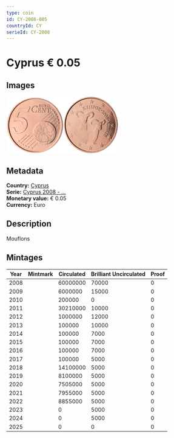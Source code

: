 ```yaml
---
type: coin
id: CY-2008-005
countryId: CY
serieId: CY-2008
---
```


# Cyprus € 0.05

## Images

<img src="../../../Images/common-2007-005.webp" height="150" alt="Front image"><img src="Images/cyprus-2008-005.webp" height="150" alt="Back image">

## Metadata

**Country:** [Cyprus](../index.md)\
**Serie:** [Cyprus 2008 - ...](index.md)\
**Monetary value:** € 0.05\
**Currency:** Euro

## Description

Mouflons

## Mintages

| Year | Mintmark | Circulated | Brilliant Uncirculated | Proof |
| ---- | -------- | ---------- | ---------------------- | ----- |
| 2008 |          | 60000000   | 70000                  | 0     |
| 2009 |          | 6000000    | 15000                  | 0     |
| 2010 |          | 200000     | 0                      | 0     |
| 2011 |          | 30210000   | 10000                  | 0     |
| 2012 |          | 1000000    | 12000                  | 0     |
| 2013 |          | 100000     | 10000                  | 0     |
| 2014 |          | 100000     | 7000                   | 0     |
| 2015 |          | 100000     | 7000                   | 0     |
| 2016 |          | 100000     | 7000                   | 0     |
| 2017 |          | 100000     | 5000                   | 0     |
| 2018 |          | 14100000   | 5000                   | 0     |
| 2019 |          | 8100000    | 5000                   | 0     |
| 2020 |          | 7505000    | 5000                   | 0     |
| 2021 |          | 7955000    | 5000                   | 0     |
| 2022 |          | 8855000    | 5000                   | 0     |
| 2023 |          | 0          | 5000                   | 0     |
| 2024 |          | 0          | 5000                   | 0     |
| 2025 |          | 0          | 0                      | 0     |
